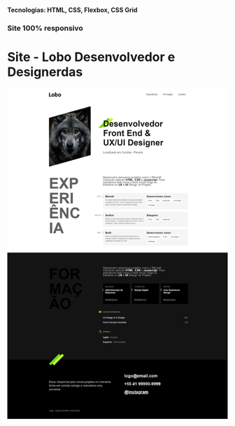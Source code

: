 <h4>Tecnologias: HTML, CSS, Flexbox, CSS Grid</h4>
<h3>Site 100% responsivo</h3>

# Site - Lobo Desenvolvedor e Designerdas
<img src="https://github.com/dieegobs/Lobo---Desenvolvedor-e-Designer/blob/main/img/lobo.png?raw=true"/>







































































